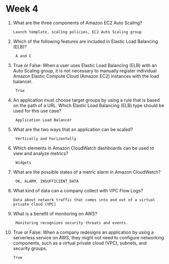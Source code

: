 # Week 4

1.  What are the three components of Amazon EC2 Auto Scaling?

        Launch template, scaling policies, EC2 Auto Scaling group

2.  Which of the following features are included in Elastic Load Balancing (ELB)?

         A and C

3.  True or False: When a user uses Elastic Load Balancing (ELB) with an Auto Scaling group, it is not necessary to manually register individual Amazon Elastic Compute Cloud (Amazon EC2) instances with the load balancer.

         True

4.  An application must choose target groups by using a rule that is based on the path of a URL. Which Elastic Load Balancing (ELB) type should be used for this use case?

         Application Load Balancer

5.  What are the two ways that an application can be scaled?

         Vertically and horizontally

6.  Which elements in Amazon CloudWatch dashboards can be used to view and analyze metrics?

         Widgets

7.  What are the possible states of a metric alarm in Amazon CloudWatch?

         OK, ALARM, INSUFFICIENT_DATA

8.  What kind of data can a company collect with VPC Flow Logs?

        Data about network traffic that comes into and out of a virtual private cloud (VPC)

9.  What is a benefit of monitoring on AWS?

         Monitoring recognizes security threats and events.

10. True or False: When a company redesigns an application by using a serverless service on AWS, they might not need to configure networking components, such as a virtual private cloud (VPC), subnets, and security groups.

        True
